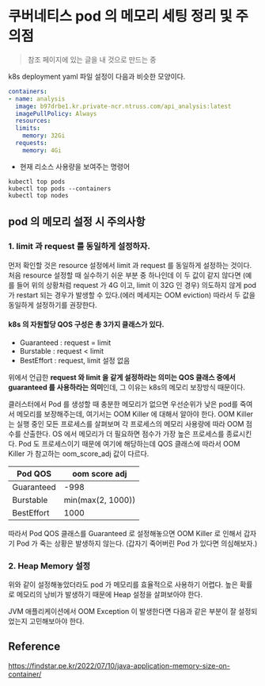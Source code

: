 # 쿠버네티스 pod 의 메모리 세팅 정리 및 주의점

> 참조 페이지에 있는 글을 내 것으로 만드는 중

k8s deployment yaml 파일 설정이 다음과 비슷한 모양이다.

```yaml
containers:
- name: analysis
  image: b97drbe1.kr.private-ncr.ntruss.com/api_analysis:latest
  imagePullPolicy: Always
  resources:
  limits:
    memory: 32Gi
  requests:
    memory: 4Gi
```

- 현재 리소스 사용량을 보여주는 명령어

```
kubectl top pods
kubectl top pods --containers
kubectl top nodes
```

## pod 의 메모리 설정 시 주의사항

### 1. limit 과 request 를 동일하게 설정하자.

먼저 확인할 것은 resource 설정에서 limit 과 request 를 동일하게 설정하는 것이다. 
처음 resource 설정할 때 실수하기 쉬운 부분 중 하나인데 이 두 값이 같지 않다면 (예를 들어 위의 상황처럼 request 가 4G 이고, limit 이 32G 인 경우) 
의도하지 않게 pod 가 restart 되는 경우가 발생할 수 있다.(에러 메세지는 OOM eviction) 따라서 두 값을 동일하게 설정하기를 권장한다.

#### k8s 의 자원할당 QOS 구성은 총 3가지 클래스가 있다.

- Guaranteed : request = limit
- Burstable : request < limit
- BestEffort : request, limit 설정 없음

위에서 언급한 **request 와 limit 을 같게 설정하라는 의미는 QOS 클래스 중에서 guaranteed 를 사용하라는 의미**인데, 그 이유는 k8s의 메모리 보장방식 때문이다.

클러스터에서 Pod 를 생성할 때 충분한 메모리가 없으면 우선순위가 낮은 pod를 죽여서 메모리를 보장해주는데, 여기서는 OOM Killer 에 대해서 알아야 한다. 
OOM Killer 는 실행 중인 모든 프로세스를 살펴보며 각 프로세스의 메모리 사용량에 따라 OOM 점수를 산출한다. 
OS 에서 메모리가 더 필요하면 점수가 가장 높은 프로세스를 종료시킨다. Pod 도 프로세스이기 때문에 여기에 해당하는데 QOS 클래스에 따라서 OOM Killer 가 참고하는 oom_score_adj 값이 다르다.

| Pod QOS      | oom score adj     |
|--------------|-------------------|
| Guaranteed   | -998              |
| Burstable    | min(max(2, 1000)) |
| BestEffort   | 1000              |

따라서 Pod QOS 클래스를 Guaranteed 로 설정해놓으면 OOM Killer 로 인해서 갑자기 Pod 가 죽는 상황은 발생하지 않는다. (갑자기 죽어버린 Pod 가 있다면 의심해보자.)


### 2. Heap Memory 설정

위와 같이 설정해놓았더라도 pod 가 메모리를 효율적으로 사용하기 어렵다. 높은 확률로 메모리의 낭비가 발생하기 때문에 Heap 설정을 살펴보아야 한다. 

JVM 애플리케이션에서 OOM Exception 이 발생한다면 다음과 같은 부분이 잘 설정되었는지 고민해보아야 한다.

## Reference

https://findstar.pe.kr/2022/07/10/java-application-memory-size-on-container/
